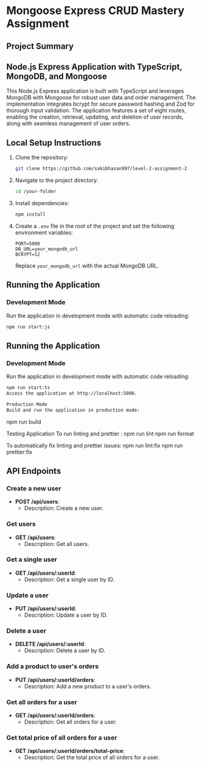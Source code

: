 # Mongoose Express CRUD Mastery Assignment

## Project Summary

## Node.js Express Application with TypeScript, MongoDB, and Mongoose

This Node.js Express application is built with TypeScript and leverages MongoDB with Mongoose for robust user data and order management. The implementation integrates bcrypt for secure password hashing and Zod for thorough input validation. The application features a set of eight routes, enabling the creation, retrieval, updating, and deletion of user records, along with seamless management of user orders.

## Local Setup Instructions

1. Clone the repository:
   ```bash
   git clone https://github.com/sakibhasan997/level-2-assignment-2
   ```
2. Navigate to the project directory:
   ```bash
   cd /your-folder
   ```
3. Install dependencies:

   ```bash
   npm install
   ```

4. Create a `.env` file in the root of the project and set the following environment variables:

   ```env
   PORT=5000
   DB_URL=your_mongodb_url
   BCRYPT=12
   ```

   Replace `your_mongodb_url` with the actual MongoDB URL.

## Running the Application

### Development Mode

Run the application in development mode with automatic code reloading:

```bash
npm run start:js
```

## Running the Application

### Development Mode

Run the application in development mode with automatic code reloading:

```bash
npm run start:ts
Access the application at http://localhost:5000.

Production Mode
Build and run the application in production mode:
```

npm run build

Testing Application
To run linting and prettier :
npm run lint
npm run format

To automatically fix linting and prettier issues:
npm run lint:fix
npm run prettier:fix

## API Endpoints

### Create a new user

- **POST /api/users**:
  - Description: Create a new user.

### Get users

- **GET /api/users**:
  - Description: Get all users.

### Get a single user

- **GET /api/users/:userId**:
  - Description: Get a single user by ID.

### Update a user

- **PUT /api/users/:userId**:
  - Description: Update a user by ID.

### Delete a user

- **DELETE /api/users/:userId**:
  - Description: Delete a user by ID.

### Add a product to user's orders

- **PUT /api/users/:userId/orders**:
  - Description: Add a new product to a user's orders.

### Get all orders for a user

- **GET /api/users/:userId/orders**:
  - Description: Get all orders for a user.

### Get total price of all orders for a user

- **GET /api/users/:userId/orders/total-price**:
  - Description: Get the total price of all orders for a user.
